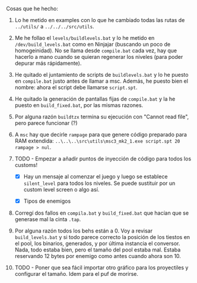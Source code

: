 Cosas que he hecho:

1. Lo he metido en examples con lo que he cambiado todas las rutas de `../utils/` a `../../../src/utils`.

2. Me he follao el `levels/buildlevels.bat` y lo he metido en `/dev/build_levels.bat` como en Ninjajar (buscando un poco de homogeinidad). No se llama desde `compile.bat` cada vez, hay que hacerlo a mano cuando se quieran regenerar los niveles (para poder depurar más rápidamente).

3. He quitado el juntamiento de scripts de `buildlevels.bat` y lo he puesto en `compile.bat` justo antes de llamar a msc. Además, he puesto bien el nombre: ahora el script debe llamarse `script.spt`.

4. He quitado la generación de pantallas fijas de `compile.bat` y la he puesto en `build_fixed.bat`, por las mismas razones.

5. Por alguna razón `buildtzx` termina su ejecución con "Cannot read file", pero parece funcionar (?)

6. A `msc` hay que decirle `rampage` para que genere código preparado para RAM extendida: `..\..\..\src\utils\msc3_mk2_1.exe script.spt 20 rampage > nul`.

7. TODO - Empezar a añadir puntos de inyección de código para todos los customs!

	- [X] Hay un mensaje al comenzar el juego y luego se establece `silent_level` para todos los niveles. Se puede sustituir por un custom level screen o algo así.

	- [X] Tipos de enemigos

8. Corregí dos fallos en `compila.bat` y `build_fixed.bat` que hacían que se generase mal la cinta `.tap`.

9. Por alguna razón todos los behs están a 0. Voy a revisar `build_levels.bat` y si todo parece correcto la posición de los tiestos en el pool, los binarios, generados, y por última instancia el conversor. Nada, todo estaba bien, pero el tamaño del pool estaba mal. Estaba reservando 12 bytes por enemigo como antes cuando ahora son 10.

10. TODO - Poner que sea fácil importar otro gráfico para los proyectiles y configurar el tamaño. Idem para el puf de morirse.


